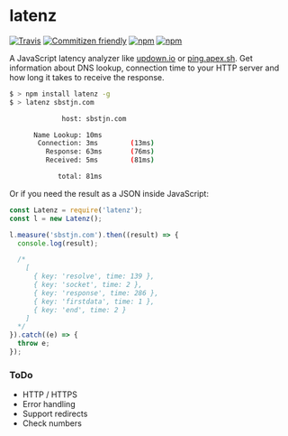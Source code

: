 # latenz

[![Travis](https://img.shields.io/travis/sbstjn/latenz.svg?maxAge=60000)](https://travis-ci.org/sbstjn/latenz) [![Commitizen friendly](https://img.shields.io/badge/commitizen-friendly-brightgreen.svg)](https://github.com/sbstjn/latenz/commits/master) [![npm](https://img.shields.io/npm/dt/latenz.svg?maxAge=60000)](https://www.npmjs.com/package/latenz) [![npm](https://img.shields.io/npm/v/latenz.svg?maxAge=60000)](https://www.npmjs.com/package/latenz)

A JavaScript latency analyzer like [updown.io](https://updown.io) or [ping.apex.sh](https://ping.apex.sh). Get information about DNS lookup, connection time to your HTTP server and how long it takes to receive the response.

```bash
$ > npm install latenz -g
$ > latenz sbstjn.com

             host: sbstjn.com

      Name Lookup: 10ms     
       Connection: 3ms        (13ms)
         Response: 63ms       (76ms)
         Received: 5ms        (81ms)

            total: 81ms
```

Or if you need the result as a JSON inside JavaScript:

```javascript
const Latenz = require('latenz');
const l = new Latenz();

l.measure('sbstjn.com').then((result) => {
  console.log(result);

  /*
    [
      { key: 'resolve', time: 139 },
      { key: 'socket', time: 2 },
      { key: 'response', time: 286 },
      { key: 'firstdata', time: 1 },
      { key: 'end', time: 2 }
    ]
  */
}).catch((e) => {
  throw e;
});
```

### ToDo
 * HTTP / HTTPS
 * Error handling
 * Support redirects
 * Check numbers
